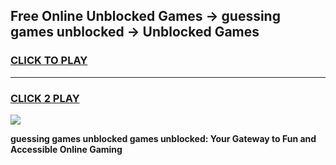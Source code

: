 
## Free Online Unblocked Games → guessing games unblocked → Unblocked Games
<h3>
<a href="https://premium.freeplayer.one?title=guessing_games_unblocked&ref=21F">CLICK TO PLAY</a></h3>
<hr>

<h3>
<a href="https://premium.freeplayer.one?title=guessing_games_unblocked&ref=21F">CLICK 2 PLAY</a>
  
</h3>

<a href="https://premium.freeplayer.one?title=guessing_games_unblocked&ref=21F/"><img src="https://clearcache.store/games.png"></a>


**guessing games unblocked games unblocked: Your Gateway to Fun and Accessible Online Gaming**
